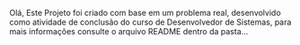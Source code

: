 Olá,
Este Projeto foi criado com base em um problema real, desenvolvido como atividade de conclusão do curso
de Desenvolvedor de Sistemas, para mais informações consulte o arquivo README dentro da pasta...
